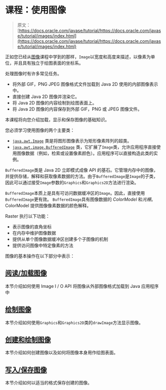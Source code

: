 # 课程：使用图像

> 原文： [https://docs.oracle.com/javase/tutorial/https://docs.oracle.com/javase/tutorial/images/index.html](https://docs.oracle.com/javase/tutorial/https://docs.oracle.com/javase/tutorial/images/index.html)

正如您已经从[图像](../overview/images.html)课程中学到的那样，`Image`以宽度和高度来描述，以像素为单位，并且具有独立于绘图表面的坐标系。

处理图像时有许多常见任务。

*   将外部 GIF，PNG JPEG 图像格式文件加载到 Java 2D 使用的内部图像表示中。
*   直接创建 Java 2D 图像并渲染它。
*   将 Java 2D 图像的内容绘制到绘图表面上。
*   将 Java 2D 图像的内容保存到外部 GIF，PNG 或 JPEG 图像文件。

本课程将向您介绍加载，显示和保存图像的基础知识。

您必须学习使用图像的两个主要类：

*   [`java.awt.Image`](https://docs.oracle.com/javase/8/docs/api/java/awt/Image.html) 类是将图形图像表示为矩形像素阵列的超类。
*   [`java.awt.image.BufferedImage`](https://docs.oracle.com/javase/8/docs/api/java/awt/image/BufferedImage.html) 类，它扩展了`Image`类，允许应用程序直接使用图像数据（例如，检索或设置像素颜色）。应用程序可以直接构造此类的实例。

`BufferedImage`类是 Java 2D 立即模式成像 API 的基石。它管理内存中的图像，并提供存储，解释和获取像素数据的方法。由于`BufferedImage`是`Image`的子类，因此可以通过接受`Image`参数的`Graphics`和`Graphics2D`方法进行渲染。

`BufferedImage`本质上是具有可访问数据缓冲区的`Image`。因此，直接使用`BufferedImage`更有效。 `BufferedImage`具有图像数据的 _ColorModel_ 和*光栅*。 ColorModel 提供图像像素数据的颜色解释。

Raster 执行以下功能：

*   表示图像的直角坐标
*   在内存中维护图像数据
*   提供从单个图像数据缓冲区创建多个子图像的机制
*   提供访问图像中特定像素的方法

图像的基本操作在以下部分中表示：

## [阅读/加载图像](loadimage.html)

本节介绍如何使用 Image I / O API 将图像从外部图像格式加载到 Java 应用程序中

## [绘制图像](drawimage.html)

本节介绍如何使用`Graphics`和`Graphics2D`类的`drawImage`方法显示图像。

## [创建和绘制图像](drawonimage.html)

本节介绍如何创建图像以及如何将图像本身用作绘图表面。

## [写入/保存图像](saveimage.html)

本节介绍如何以适当的格式保存创建的图像。